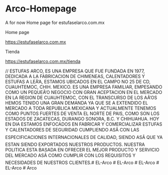 # Arco-Homepage
A for now Home page for estufaselarco.com.mx

Home page

https://estufaselarco.com.mx

Tienda

https://estufaselarco.com.mx/tienda


// ESTUFAS ARCO, ES UNA EMPRESA QUE FUE FUNDADA EN 1977, DEDICADA A LA FABRICACION DE CHIMENEAS, CALENTADORES Y ESTUFAS A LEÃ‘A, ESTAMOS UBICADOS EN EL CAMPO NO 25 DE CD, CUAUHTEMOC, CHIH. MEXICO. ES UNA EMPRESA FAMILIAR, EMPESANDO COMO UN PEQUEÃ‘O NEGOCIO CON GRAN ACEPTACION EN EL MERCADO EN LA REGION DE CUAUHTEMOC, CON EL TRANSCURSO DE LOS AÃ‘OS HEMOS TENIDO UNA GRAN DEMANDA YA QUE SE A EXTENDIDO EL MERCADO A TODA REPUBLICA MEXICANA Y ACTUALMENTE TENEMOS COMO PUNTOS FUERTES DE VENTA EL NORTE DE PAIS, COMO SON LOS ESTADOS DE ZACATECAS, DURANGO SONORA, B.C. Y CHIHUAHUA. HOY EN DIA ESTAMOS ENFOCADOS EN FABRICAR Y COMERCIALIZAR ESTUFAS Y CALENTADORES DE SEGURIDAD CUMPLIENDO ASÃ CON LAS ESPECIFICACIONES INTERNACIONALES DE CALIDAD, SIENDO ASÃ QUE YA ESTAN SIENDO EXPORTADOS NUESTROS PRODUCTOS. NUESTRA POLITICA ESTA BASADA EN OFRECER EL MEJOR PRODUCTO Y SERVICIO DEL MERCADO ASÃ COMO CUMPLIR CON LOS REQUISITOS Y NECESIDADES DE NUESTROS CLIENTES.#   E L - A r c o  
 #   E L - A r c o  
 #   E L - A r c o  
 #   E L - A r c o  
 #   A r c o  
 
